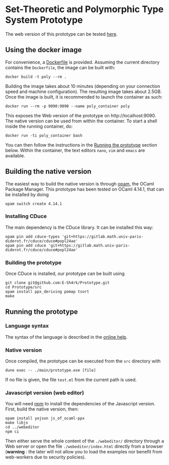 # Set-Theoretic and Polymorphic Type System Prototype

The web version of this prototype can be tested [here](https://e-sh4rk.github.io/Prototype/).

## Using the docker image

For convenience, a [Dockerfile](Dockerfile) is provided. Assuming the current directory contains the `Dockerfile`, the image can be built with:
```
docker build -t poly --rm .
```
Building the image takes about 10 minutes (depending on your connection speed and machine configuration). The
resulting image takes about 2.5GB. Once the image is built, it is recommended to launch the container
as such:
```
docker run --rm -p 9090:9090 --name poly_container poly
```
This exposes the Web version of the prototype on http://localhost:9090. The native version can
be used from within the container. To start a shell inside the running container, do:
```
docker run -ti poly_container bash
```
You can then follow the instructions in the [Running the prototype](#running-the-prototype) section below. Within the container, the text editors `nano`, `vim` and `emacs` are available.

## Building the native version

The easiest way to build the native version is through [opam](https://opam.ocaml.org/), the OCaml Package Manager.
This prototype has been tested on OCaml 4.14.1, that can be installed by doing
```
opam switch create 4.14.1
```

### Installing CDuce

The main dependency is the CDuce library. It can be installed this way:

```
opam pin add cduce-types 'git+https://gitlab.math.univ-paris-diderot.fr/cduce/cduce#popl24ae'
opam pin add cduce 'git+https://gitlab.math.univ-paris-diderot.fr/cduce/cduce#popl24ae'
```

### Building the prototype

Once CDuce is installed, our prototype can be built using

```
git clone git@github.com:E-Sh4rk/Prototype.git
cd Prototype/src
opam install ppx_deriving pomap tsort
make
```

## Running the prototype

### Language syntax
The syntax of the language is described in the [online
help](https://e-sh4rk.github.io/Prototype/doc.html).

### Native version
Once compiled, the prototype can be executed from the `src` directory with
```
dune exec -- ./main/prototype.exe [file]
```
If no file is given, the file `test.ml` from the current path is used.

### Javascript version (web editor)

You will need [npm](https://www.npmjs.com/) to install the dependencies of the Javascript version.
First, build the native version, then:

```
opam install yojson js_of_ocaml-ppx
make libjs
cd ../webeditor
npm ci
```

Then either serve the whole content of the `./webeditor/` directory through a Web server or open the file `./webeditor/index.html` directly from a browser (**warning** : the later will not allow you to load the examples nor benefit from web-workers due to security policies).
